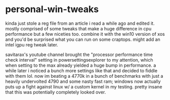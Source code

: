 # personal-win-tweaks
kinda just stole a reg file from an article i read a while ago and edited it.
mostly comprised of some tweaks that make a huge difference in cpu performance but a few niceties too. combine it with the win10 version of xos and you'd be surprised what you can run on some craptops. might add an intel igpu reg tweak later. 

savitarax's youtube channel brought the "processor performance time check interval" setting in powersettingsexplorer to my attention, which when setting to the max already yielded a huge bump in performance. a while later i noticed a bunch more settings like that and decided to fiddle with them lol. now im beating a 4770k in a bunch of benchmarks with just a heavily undervolted 4790 and some nasty fast ram; windows now actually puts up a fight against linux w/ a custom kernel in my testing. pretty insane that this was potentially completely looked over.
